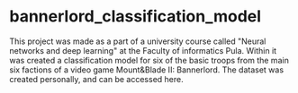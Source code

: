 # bannerlord_classification_model
This project was made as a part of a university course called "Neural networks and deep learning" at the Faculty of informatics Pula. Within it was created a classification model for six of the basic troops from the main six factions of a video game Mount&amp;Blade II: Bannerlord. The dataset was created personally, and can be accessed here.
